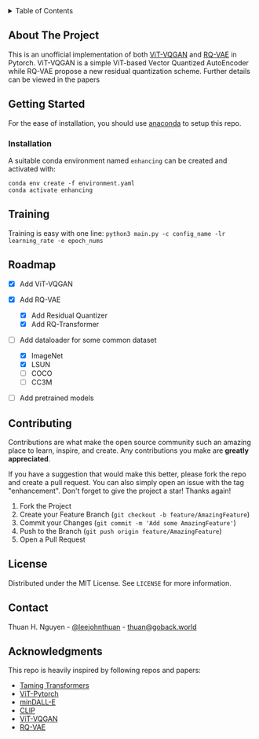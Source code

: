 <div id="top"></div>
<!--
-->

<!-- TABLE OF CONTENTS -->
<details>
  <summary>Table of Contents</summary>
  <ol>
    <li>
      <a href="#about-the-project">About The Project</a>
    </li>
    <li>
      <a href="#getting-started">Getting Started</a>
      <ul>
        <li><a href="#prerequisites">Prerequisites</a></li>
        <li><a href="#installation">Installation</a></li>
      </ul>
    </li>
    <li><a href="#usage">Usage</a></li>
    <li><a href="#roadmap">Roadmap</a></li>
    <li><a href="#contributing">Contributing</a></li>
    <li><a href="#license">License</a></li>
    <li><a href="#contact">Contact</a></li>
    <li><a href="#acknowledgments">Acknowledgments</a></li>
  </ol>
</details>



<!-- ABOUT THE PROJECT -->
## About The Project

This is an unofficial implementation of both [ViT-VQGAN](https://arxiv.org/abs/2110.04627) and [RQ-VAE](https://arxiv.org/abs/2110.04627) in Pytorch. ViT-VQGAN is a simple ViT-based Vector Quantized AutoEncoder while RQ-VAE propose a new residual quantization scheme. Further details can be viewed in the papers

<!-- GETTING STARTED -->
## Getting Started

For the ease of installation, you should use [anaconda](https://conda.io/) to setup this repo.

### Installation

A suitable conda environment named `enhancing` can be created and activated with:
```
conda env create -f environment.yaml
conda activate enhancing
```

<!-- USAGE EXAMPLES -->
## Training

Training is easy with one line:
   ```python3 main.py -c config_name -lr learning_rate -e epoch_nums```

<!-- ROADMAP -->
## Roadmap

- [x] Add ViT-VQGAN
- [x] Add RQ-VAE
    - [x] Add Residual Quantizer
    - [x] Add RQ-Transformer
- [ ] Add dataloader for some common dataset
    - [x] ImageNet
    - [x] LSUN
    - [ ] COCO
    - [ ] CC3M
- [ ] Add pretrained models 


<!-- CONTRIBUTING -->
## Contributing

Contributions are what make the open source community such an amazing place to learn, inspire, and create. Any contributions you make are **greatly appreciated**.

If you have a suggestion that would make this better, please fork the repo and create a pull request. You can also simply open an issue with the tag "enhancement".
Don't forget to give the project a star! Thanks again!

1. Fork the Project
2. Create your Feature Branch (`git checkout -b feature/AmazingFeature`)
3. Commit your Changes (`git commit -m 'Add some AmazingFeature'`)
4. Push to the Branch (`git push origin feature/AmazingFeature`)
5. Open a Pull Request


<!-- LICENSE -->
## License

Distributed under the MIT License. See `LICENSE` for more information.


<!-- CONTACT -->
## Contact

Thuan H. Nguyen - [@leejohnthuan](https://twitter.com/leejohnthuan) - thuan@goback.world


<!-- ACKNOWLEDGMENTS -->
## Acknowledgments

This repo is heavily inspired by following repos and papers:

* [Taming Transformers](https://github.com/CompVis/taming-transformers)
* [ViT-Pytorch](https://github.com/lucidrains/vit-pytorch)
* [minDALL-E](https://github.com/kakaobrain/minDALL-E)
* [CLIP](https://github.com/openai/CLIP)
* [ViT-VQGAN](https://arxiv.org/abs/2110.04627)
* [RQ-VAE](https://arxiv.org/abs/2110.04627)